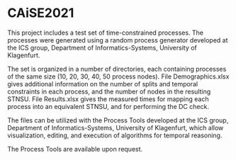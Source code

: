 # CAiSE2021
This project includes a test set of time-constrained processes. The processes were generated using a random process generator developed at the ICS group, Department of Informatics-Systems, University of Klagenfurt.

The set is organized in a number of directories, each containing processes of the same size (10, 20, 30, 40, 50 process nodes). File Demographics.xlsx gives additional information on the number of splits and temporal constraints in each process, and the number of nodes in the resulting STNSU. File Results.xlsx gives the measured times for mapping each process into an equivalent STNSU, and for performing the DC check.

The files can be utilized with the Process Tools developed at the ICS group, Department of Informatics-Systems, University of Klagenfurt, which allow visualization, editing, and execution of algorithms for temporal reasoning.

The Process Tools are available upon request.
